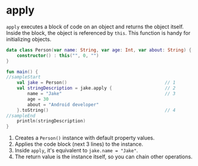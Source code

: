 # apply

`apply` executes a block of code on an object and returns the object itself. Inside the block, the object is referenced by `this`.
This function is handy for initializing objects.  

```kotlin
data class Person(var name: String, var age: Int, var about: String) {
    constructor() : this("", 0, "")
}

fun main() {
//sampleStart
    val jake = Person()                                     // 1
    val stringDescription = jake.apply {                    // 2
        name = "Jake"                                       // 3
        age = 30
        about = "Android developer"
    }.toString()                                            // 4
//sampleEnd
    println(stringDescription)
}
```


1. Creates a `Person()` instance with default property values.
2. Applies the code block (next 3 lines) to the instance.   
3. Inside `apply`, it's equivalent to `jake.name = "Jake"`.
4. The return value is the instance itself, so you can chain other operations.
